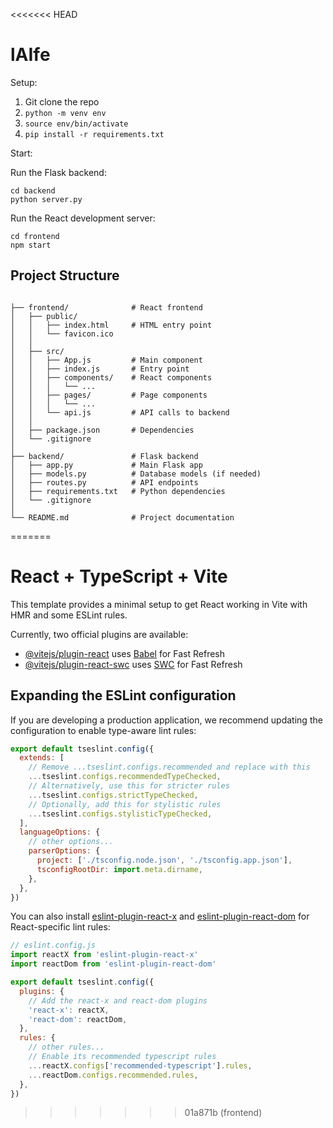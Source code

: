 <<<<<<< HEAD
# lAIfe

Setup:

1. Git clone the repo
2. `python -m venv env`
3. `source env/bin/activate`
4. `pip install -r requirements.txt`



Start:

Run the Flask backend:

```
cd backend
python server.py
```

Run the React development server:

```
cd frontend
npm start
```



## Project Structure

```

├── frontend/              # React frontend
│   ├── public/
│   │   ├── index.html     # HTML entry point
│   │   └── favicon.ico
│   │
│   ├── src/
│   │   ├── App.js         # Main component
│   │   ├── index.js       # Entry point
│   │   ├── components/    # React components
│   │   │   └── ... 
│   │   ├── pages/         # Page components
│   │   │   └── ...
│   │   └── api.js         # API calls to backend
│   │
│   ├── package.json       # Dependencies
│   └── .gitignore
│
├── backend/               # Flask backend
│   ├── app.py             # Main Flask app
│   ├── models.py          # Database models (if needed)
│   ├── routes.py          # API endpoints
│   ├── requirements.txt   # Python dependencies
│   └── .gitignore
│
└── README.md              # Project documentation
```


=======
# React + TypeScript + Vite

This template provides a minimal setup to get React working in Vite with HMR and some ESLint rules.

Currently, two official plugins are available:

- [@vitejs/plugin-react](https://github.com/vitejs/vite-plugin-react/blob/main/packages/plugin-react/README.md) uses [Babel](https://babeljs.io/) for Fast Refresh
- [@vitejs/plugin-react-swc](https://github.com/vitejs/vite-plugin-react-swc) uses [SWC](https://swc.rs/) for Fast Refresh

## Expanding the ESLint configuration

If you are developing a production application, we recommend updating the configuration to enable type-aware lint rules:

```js
export default tseslint.config({
  extends: [
    // Remove ...tseslint.configs.recommended and replace with this
    ...tseslint.configs.recommendedTypeChecked,
    // Alternatively, use this for stricter rules
    ...tseslint.configs.strictTypeChecked,
    // Optionally, add this for stylistic rules
    ...tseslint.configs.stylisticTypeChecked,
  ],
  languageOptions: {
    // other options...
    parserOptions: {
      project: ['./tsconfig.node.json', './tsconfig.app.json'],
      tsconfigRootDir: import.meta.dirname,
    },
  },
})
```

You can also install [eslint-plugin-react-x](https://github.com/Rel1cx/eslint-react/tree/main/packages/plugins/eslint-plugin-react-x) and [eslint-plugin-react-dom](https://github.com/Rel1cx/eslint-react/tree/main/packages/plugins/eslint-plugin-react-dom) for React-specific lint rules:

```js
// eslint.config.js
import reactX from 'eslint-plugin-react-x'
import reactDom from 'eslint-plugin-react-dom'

export default tseslint.config({
  plugins: {
    // Add the react-x and react-dom plugins
    'react-x': reactX,
    'react-dom': reactDom,
  },
  rules: {
    // other rules...
    // Enable its recommended typescript rules
    ...reactX.configs['recommended-typescript'].rules,
    ...reactDom.configs.recommended.rules,
  },
})
```
>>>>>>> 01a871b (frontend)
